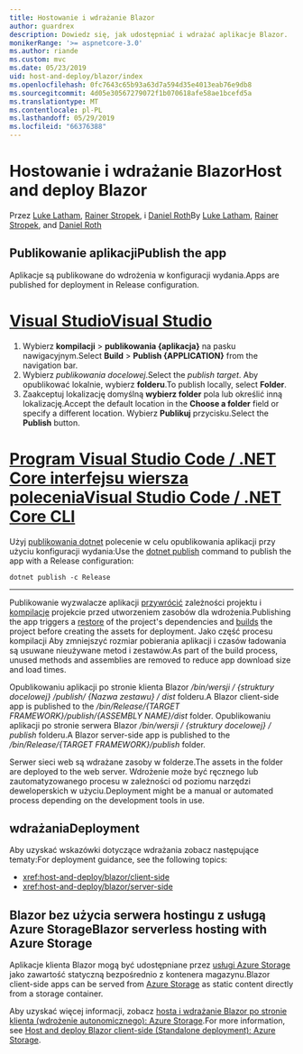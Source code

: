 ```yaml
---
title: Hostowanie i wdrażanie Blazor
author: guardrex
description: Dowiedz się, jak udostępniać i wdrażać aplikacje Blazor.
monikerRange: '>= aspnetcore-3.0'
ms.author: riande
ms.custom: mvc
ms.date: 05/23/2019
uid: host-and-deploy/blazor/index
ms.openlocfilehash: 0fc7643c65b93a63d7a594d35e4013eab76e9db8
ms.sourcegitcommit: 4d05e30567279072f1b070618afe58ae1bcefd5a
ms.translationtype: MT
ms.contentlocale: pl-PL
ms.lasthandoff: 05/29/2019
ms.locfileid: "66376388"
---
```

# <a name="host-and-deploy-blazor"></a><span data-ttu-id="2d9d6-103">Hostowanie i wdrażanie Blazor</span><span class="sxs-lookup"><span data-stu-id="2d9d6-103">Host and deploy Blazor</span></span>

<span data-ttu-id="2d9d6-104">Przez [Luke Latham](https://github.com/guardrex), [Rainer Stropek](https://www.timecockpit.com), i [Daniel Roth](https://github.com/danroth27)</span><span class="sxs-lookup"><span data-stu-id="2d9d6-104">By [Luke Latham](https://github.com/guardrex), [Rainer Stropek](https://www.timecockpit.com), and [Daniel Roth](https://github.com/danroth27)</span></span>

## <a name="publish-the-app"></a><span data-ttu-id="2d9d6-105">Publikowanie aplikacji</span><span class="sxs-lookup"><span data-stu-id="2d9d6-105">Publish the app</span></span>

<span data-ttu-id="2d9d6-106">Aplikacje są publikowane do wdrożenia w konfiguracji wydania.</span><span class="sxs-lookup"><span data-stu-id="2d9d6-106">Apps are published for deployment in Release configuration.</span></span>

# <a name="visual-studiotabvisual-studio"></a>[<span data-ttu-id="2d9d6-107">Visual Studio</span><span class="sxs-lookup"><span data-stu-id="2d9d6-107">Visual Studio</span></span>](#tab/visual-studio)

1. <span data-ttu-id="2d9d6-108">Wybierz **kompilacji** > **publikowania {aplikacja}** na pasku nawigacyjnym.</span><span class="sxs-lookup"><span data-stu-id="2d9d6-108">Select **Build** > **Publish {APPLICATION}** from the navigation bar.</span></span>
1. <span data-ttu-id="2d9d6-109">Wybierz *publikowania docelowej*.</span><span class="sxs-lookup"><span data-stu-id="2d9d6-109">Select the *publish target*.</span></span> <span data-ttu-id="2d9d6-110">Aby opublikować lokalnie, wybierz **folderu**.</span><span class="sxs-lookup"><span data-stu-id="2d9d6-110">To publish locally, select **Folder**.</span></span>
1. <span data-ttu-id="2d9d6-111">Zaakceptuj lokalizację domyślną **wybierz folder** pola lub określić inną lokalizację.</span><span class="sxs-lookup"><span data-stu-id="2d9d6-111">Accept the default location in the **Choose a folder** field or specify a different location.</span></span> <span data-ttu-id="2d9d6-112">Wybierz **Publikuj** przycisku.</span><span class="sxs-lookup"><span data-stu-id="2d9d6-112">Select the **Publish** button.</span></span>

# <a name="visual-studio-code--net-core-clitabvisual-studio-codenetcore-cli"></a>[<span data-ttu-id="2d9d6-113">Program Visual Studio Code / .NET Core interfejsu wiersza polecenia</span><span class="sxs-lookup"><span data-stu-id="2d9d6-113">Visual Studio Code / .NET Core CLI</span></span>](#tab/visual-studio-code+netcore-cli)

<span data-ttu-id="2d9d6-114">Użyj [publikowania dotnet](/dotnet/core/tools/dotnet-publish) polecenie w celu opublikowania aplikacji przy użyciu konfiguracji wydania:</span><span class="sxs-lookup"><span data-stu-id="2d9d6-114">Use the [dotnet publish](/dotnet/core/tools/dotnet-publish) command to publish the app with a Release configuration:</span></span>

```console
dotnet publish -c Release
```

---

<span data-ttu-id="2d9d6-115">Publikowanie wyzwalacze aplikacji [przywrócić](/dotnet/core/tools/dotnet-restore) zależności projektu i [kompilacje](/dotnet/core/tools/dotnet-build) projekcie przed utworzeniem zasobów dla wdrożenia.</span><span class="sxs-lookup"><span data-stu-id="2d9d6-115">Publishing the app triggers a [restore](/dotnet/core/tools/dotnet-restore) of the project's dependencies and [builds](/dotnet/core/tools/dotnet-build) the project before creating the assets for deployment.</span></span> <span data-ttu-id="2d9d6-116">Jako część procesu kompilacji Aby zmniejszyć rozmiar pobierania aplikacji i czasów ładowania są usuwane nieużywane metod i zestawów.</span><span class="sxs-lookup"><span data-stu-id="2d9d6-116">As part of the build process, unused methods and assemblies are removed to reduce app download size and load times.</span></span>

<span data-ttu-id="2d9d6-117">Opublikowaniu aplikacji po stronie klienta Blazor */bin/wersji / {struktury docelowej} /publish/ {Nazwa zestawu} / dist* folderu.</span><span class="sxs-lookup"><span data-stu-id="2d9d6-117">A Blazor client-side app is published to the */bin/Release/{TARGET FRAMEWORK}/publish/{ASSEMBLY NAME}/dist* folder.</span></span> <span data-ttu-id="2d9d6-118">Opublikowaniu aplikacji po stronie serwera Blazor */bin/wersji / {struktury docelowej} / publish* folderu.</span><span class="sxs-lookup"><span data-stu-id="2d9d6-118">A Blazor server-side app is published to the */bin/Release/{TARGET FRAMEWORK}/publish* folder.</span></span>

<span data-ttu-id="2d9d6-119">Serwer sieci web są wdrażane zasoby w folderze.</span><span class="sxs-lookup"><span data-stu-id="2d9d6-119">The assets in the folder are deployed to the web server.</span></span> <span data-ttu-id="2d9d6-120">Wdrożenie może być ręcznego lub zautomatyzowanego procesu w zależności od poziomu narzędzi deweloperskich w użyciu.</span><span class="sxs-lookup"><span data-stu-id="2d9d6-120">Deployment might be a manual or automated process depending on the development tools in use.</span></span>

## <a name="deployment"></a><span data-ttu-id="2d9d6-121">wdrażania</span><span class="sxs-lookup"><span data-stu-id="2d9d6-121">Deployment</span></span>

<span data-ttu-id="2d9d6-122">Aby uzyskać wskazówki dotyczące wdrażania zobacz następujące tematy:</span><span class="sxs-lookup"><span data-stu-id="2d9d6-122">For deployment guidance, see the following topics:</span></span>

* <xref:host-and-deploy/blazor/client-side>
* <xref:host-and-deploy/blazor/server-side>

## <a name="blazor-serverless-hosting-with-azure-storage"></a><span data-ttu-id="2d9d6-123">Blazor bez użycia serwera hostingu z usługą Azure Storage</span><span class="sxs-lookup"><span data-stu-id="2d9d6-123">Blazor serverless hosting with Azure Storage</span></span>

<span data-ttu-id="2d9d6-124">Aplikacje klienta Blazor mogą być udostępniane przez [usługi Azure Storage](https://azure.microsoft.com/services/storage/) jako zawartość statyczną bezpośrednio z kontenera magazynu.</span><span class="sxs-lookup"><span data-stu-id="2d9d6-124">Blazor client-side apps can be served from [Azure Storage](https://azure.microsoft.com/services/storage/) as static content directly from a storage container.</span></span>

<span data-ttu-id="2d9d6-125">Aby uzyskać więcej informacji, zobacz [hosta i wdrażanie Blazor po stronie klienta (wdrożenie autonomicznego): Azure Storage](xref:host-and-deploy/blazor/client-side#azure-storage).</span><span class="sxs-lookup"><span data-stu-id="2d9d6-125">For more information, see [Host and deploy Blazor client-side (Standalone deployment): Azure Storage](xref:host-and-deploy/blazor/client-side#azure-storage).</span></span>
